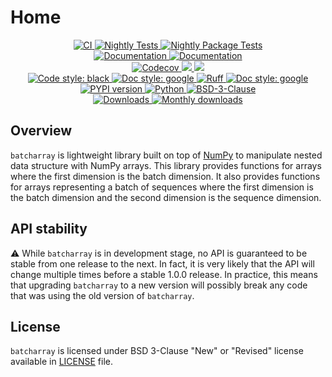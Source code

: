 # Home

<p align="center">
    <a href="https://github.com/durandtibo/batcharray/actions">
        <img alt="CI" src="https://github.com/durandtibo/batcharray/workflows/CI/badge.svg">
    </a>
    <a href="https://github.com/durandtibo/batcharray/actions">
        <img alt="Nightly Tests" src="https://github.com/durandtibo/batcharray/workflows/Nightly%20Tests/badge.svg">
    </a>
    <a href="https://github.com/durandtibo/batcharray/actions">
        <img alt="Nightly Package Tests" src="https://github.com/durandtibo/batcharray/workflows/Nightly%20Package%20Tests/badge.svg">
    </a>
    <br/>
    <a href="https://durandtibo.github.io/batcharray/">
        <img alt="Documentation" src="https://github.com/durandtibo/batcharray/workflows/Documentation%20(stable)/badge.svg">
    </a>
    <a href="https://durandtibo.github.io/batcharray/">
        <img alt="Documentation" src="https://github.com/durandtibo/batcharray/workflows/Documentation%20(unstable)/badge.svg">
    </a>
    <br/>
    <a href="https://codecov.io/gh/durandtibo/batcharray">
        <img alt="Codecov" src="https://codecov.io/gh/durandtibo/batcharray/branch/main/graph/badge.svg">
    </a>
    <a href="https://codeclimate.com/github/durandtibo/batcharray/maintainability">
        <img src="https://api.codeclimate.com/v1/badges/9907f3838df3b9a1cba8/maintainability" />
    </a>
    <a href="https://codeclimate.com/github/durandtibo/batcharray/test_coverage">
        <img src="https://api.codeclimate.com/v1/badges/9907f3838df3b9a1cba8/test_coverage" />
    </a>
    <br/>
    <a href="https://github.com/psf/black">
        <img  alt="Code style: black" src="https://img.shields.io/badge/code%20style-black-000000.svg">
    </a>
    <a href="https://google.github.io/styleguide/pyguide.html#s3.8-comments-and-docstrings">
        <img  alt="Doc style: google" src="https://img.shields.io/badge/%20style-google-3666d6.svg">
    </a>
    <a href="https://github.com/astral-sh/ruff">
        <img src="https://img.shields.io/endpoint?url=https://raw.githubusercontent.com/astral-sh/ruff/main/assets/badge/v2.json" alt="Ruff" style="max-width:100%;">
    </a>
    <a href="https://github.com/guilatrova/tryceratops">
        <img  alt="Doc style: google" src="https://img.shields.io/badge/try%2Fexcept%20style-tryceratops%20%F0%9F%A6%96%E2%9C%A8-black">
    </a>
    <br/>
    <a href="https://pypi.org/project/batcharray/">
        <img alt="PYPI version" src="https://img.shields.io/pypi/v/batcharray">
    </a>
    <a href="https://pypi.org/project/batcharray/">
        <img alt="Python" src="https://img.shields.io/pypi/pyversions/batcharray.svg">
    </a>
    <a href="https://opensource.org/licenses/BSD-3-Clause">
        <img alt="BSD-3-Clause" src="https://img.shields.io/pypi/l/batcharray">
    </a>
    <br/>
    <a href="https://pepy.tech/project/batcharray">
        <img  alt="Downloads" src="https://static.pepy.tech/badge/batcharray">
    </a>
    <a href="https://pepy.tech/project/batcharray">
        <img  alt="Monthly downloads" src="https://static.pepy.tech/badge/batcharray/month">
    </a>
    <br/>
</p>

## Overview

`batcharray` is lightweight library built on top of [NumPy](https://numpy.org/doc/stable/index.html)
to manipulate nested data structure with NumPy arrays.
This library provides functions for arrays where the first dimension is the batch dimension.
It also provides functions for arrays representing a batch of sequences where the first dimension
is the batch dimension and the second dimension is the sequence dimension.

## API stability

:warning: While `batcharray` is in development stage, no API is guaranteed to be stable from one
release to the next.
In fact, it is very likely that the API will change multiple times before a stable 1.0.0 release.
In practice, this means that upgrading `batcharray` to a new version will possibly break any code
that was using the old version of `batcharray`.

## License

`batcharray` is licensed under BSD 3-Clause "New" or "Revised" license available
in [LICENSE](LICENSE) file.
